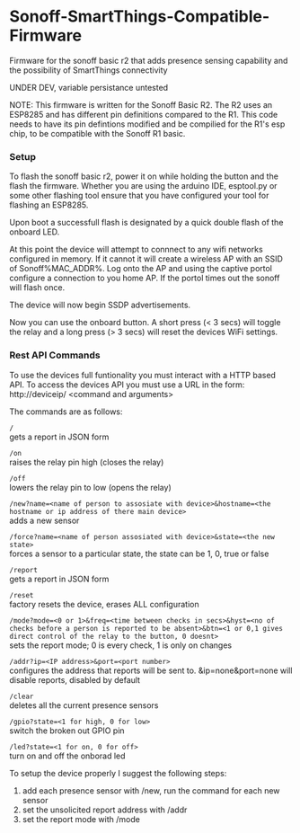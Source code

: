 # Sonoff-SmartThings-Compatible-Firmware #
Firmware for the sonoff basic r2 that adds presence sensing capability and the possibility of SmartThings connectivity

UNDER DEV, variable persistance untested

NOTE:   This firmware is written for the Sonoff Basic R2. The R2 uses an ESP8285 and has different pin definitions compared to the R1.
	This code needs to have its pin defintions modified and be compilied for the R1's esp chip, to be compatible with the 
	Sonoff R1 basic.

### Setup ###

To flash the sonoff basic r2, power it on while holding the button and the flash the firmware. Whether you are using the arduino IDE, 
esptool.py or some other flashing tool ensure that you have configured your tool for flashing an ESP8285.

Upon boot a successfull flash is designated by a quick double flash of the onboard LED.

At this point the device will attempt to connnect to any wifi networks configured in memory. If it cannot it will create a wireless
AP with an SSID of Sonoff%MAC_ADDR%. Log onto the AP and using the captive portol configure a connection to you home AP.
If the portol times out the sonoff will flash once.

The device will now begin SSDP advertisements.

Now you can use the onboard button. A short press (\< 3 secs) will toggle the relay and a long press (\> 3 secs) will reset the devices 
WiFi settings.  

### Rest API Commands ###

To use the devices full funtionality you must interact with a HTTP based API.
To access the devices API you must use a URL in the form:
http://deviceip/ \<command and arguments\>

The commands are as follows:

  ```/``` \
  gets a report in JSON form

  ```/on``` \
  raises the relay pin high (closes the relay)

  ```/off``` \
  lowers the relay pin to low (opens the relay)

  ```/new?name=<name of person to assosiate with device>&hostname=<the hostname or ip address of there main device>``` \
  adds a new sensor

  ```/force?name=<name of person assosiated with device>&state=<the new state>``` \
  forces a sensor to a particular state, the state can be 1, 0, true or false

  ```/report``` \
  gets a report in JSON form

  ```/reset``` \
  factory resets the device, erases ALL configuration

  ```/mode?mode=<0 or 1>&freq=<time between checks in secs>&hyst=<no of checks before a person is reported to be absent>&btn=<1 or 0,1 gives direct control of the relay to the button, 0 doesnt>``` \
  sets the report mode; 0 is every check, 1 is only on changes

  ```/addr?ip=<IP address>&port=<port number>``` \
  configures the address that reports will be sent to. &ip=none&port=none will disable reports, disabled by default
  
  ```/clear``` \
  deletes all the current presence sensors
  
  ```/gpio?state=<1 for high, 0 for low>``` \
  switch the broken out GPIO pin
  
  ```/led?state=<1 for on, 0 for off>``` \
  turn on and off the onborad led

To setup the device properly I suggest the following steps:
1. add each presence sensor with /new, run the command for each new sensor
2. set the unsolicited report address with /addr
3. set the report mode with /mode
